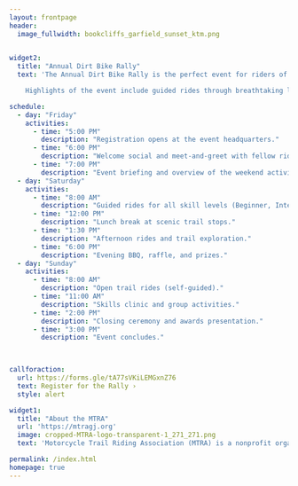 ```yaml
---
layout: frontpage
header:
  image_fullwidth: bookcliffs_garfield_sunset_ktm.png
  

widget2:
  title: "Annual Dirt Bike Rally"
  text: 'The Annual Dirt Bike Rally is the perfect event for riders of all skill levels! Spend a weekend exploring scenic trails, enjoying delicious food, and connecting with fellow dirt bike enthusiasts. Whether you are a beginner looking to learn or an experienced rider seeking adventure, this rally has something for everyone. 

    Highlights of the event include guided rides through breathtaking landscapes, exciting prizes, and plenty of opportunities to make new friends. Come join us for a weekend of fun, adventure, and camaraderie!'

schedule:
  - day: "Friday"
    activities:
      - time: "5:00 PM"
        description: "Registration opens at the event headquarters."
      - time: "6:00 PM"
        description: "Welcome social and meet-and-greet with fellow riders."
      - time: "7:00 PM"
        description: "Event briefing and overview of the weekend activities."
  - day: "Saturday"
    activities:
      - time: "8:00 AM"
        description: "Guided rides for all skill levels (Beginner, Intermediate, Advanced)."
      - time: "12:00 PM"
        description: "Lunch break at scenic trail stops."
      - time: "1:30 PM"
        description: "Afternoon rides and trail exploration."
      - time: "6:00 PM"
        description: "Evening BBQ, raffle, and prizes."
  - day: "Sunday"
    activities:
      - time: "8:00 AM"
        description: "Open trail rides (self-guided)."
      - time: "11:00 AM"
        description: "Skills clinic and group activities."
      - time: "2:00 PM"
        description: "Closing ceremony and awards presentation."
      - time: "3:00 PM"
        description: "Event concludes."
   


callforaction:
  url: https://forms.gle/tA77sVKiLEMGxnZ76
  text: Register for the Rally ›
  style: alert

widget1:
  title: "About the MTRA"
  url: 'https://mtragj.org'
  image: cropped-MTRA-logo-transparent-1_271_271.png
  text: 'Motorcycle Trail Riding Association (MTRA) is a nonprofit organization governed by a volunteer board of directors representing Western Slope dirt bikers. We are funded through annual membership fees, donations, and grants. MTRA works to promote trail riding and preserve access to public lands. MTRA is hosting this event in coordination with our sponsors, the BLM, and the AMA.'

permalink: /index.html
homepage: true
---
```


